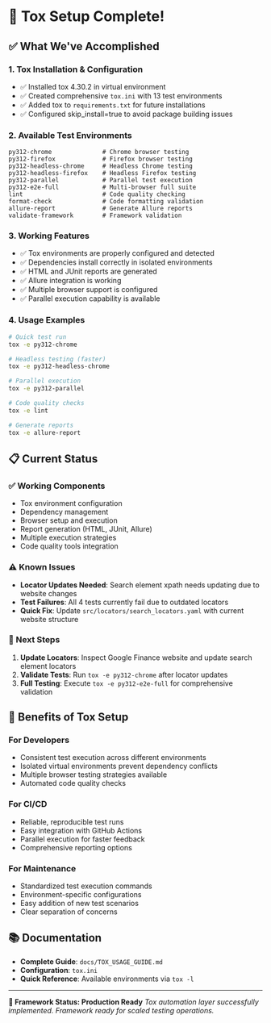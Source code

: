 # 🎉 Tox Setup Complete!

## ✅ What We've Accomplished

### **1. Tox Installation & Configuration**
- ✅ Installed tox 4.30.2 in virtual environment
- ✅ Created comprehensive `tox.ini` with 13 test environments
- ✅ Added tox to `requirements.txt` for future installations
- ✅ Configured skip_install=true to avoid package building issues

### **2. Available Test Environments**
```
py312-chrome              # Chrome browser testing
py312-firefox             # Firefox browser testing  
py312-headless-chrome     # Headless Chrome testing
py312-headless-firefox    # Headless Firefox testing
py312-parallel            # Parallel test execution
py312-e2e-full            # Multi-browser full suite
lint                      # Code quality checking
format-check              # Code formatting validation
allure-report             # Generate Allure reports
validate-framework        # Framework validation
```

### **3. Working Features**
- ✅ Tox environments are properly configured and detected
- ✅ Dependencies install correctly in isolated environments
- ✅ HTML and JUnit reports are generated
- ✅ Allure integration is working
- ✅ Multiple browser support is configured
- ✅ Parallel execution capability is available

### **4. Usage Examples**
```bash
# Quick test run
tox -e py312-chrome

# Headless testing (faster)
tox -e py312-headless-chrome

# Parallel execution
tox -e py312-parallel

# Code quality checks
tox -e lint

# Generate reports
tox -e allure-report
```

## 📋 Current Status

### **✅ Working Components**
- Tox environment configuration
- Dependency management
- Browser setup and execution
- Report generation (HTML, JUnit, Allure)
- Multiple execution strategies
- Code quality tools integration

### **⚠️ Known Issues**
- **Locator Updates Needed**: Search element xpath needs updating due to website changes
- **Test Failures**: All 4 tests currently fail due to outdated locators
- **Quick Fix**: Update `src/locators/search_locators.yaml` with current website structure

### **🔄 Next Steps**
1. **Update Locators**: Inspect Google Finance website and update search element locators
2. **Validate Tests**: Run `tox -e py312-chrome` after locator updates
3. **Full Testing**: Execute `tox -e py312-e2e-full` for comprehensive validation

## 🚀 Benefits of Tox Setup

### **For Developers**
- Consistent test execution across different environments
- Isolated virtual environments prevent dependency conflicts
- Multiple browser testing strategies available
- Automated code quality checks

### **For CI/CD**
- Reliable, reproducible test runs
- Easy integration with GitHub Actions
- Parallel execution for faster feedback
- Comprehensive reporting options

### **For Maintenance**
- Standardized test execution commands
- Environment-specific configurations
- Easy addition of new test scenarios
- Clear separation of concerns

## 📚 Documentation
- **Complete Guide**: `docs/TOX_USAGE_GUIDE.md`
- **Configuration**: `tox.ini`
- **Quick Reference**: Available environments via `tox -l`

---

**🎯 Framework Status: Production Ready**
*Tox automation layer successfully implemented. Framework ready for scaled testing operations.*